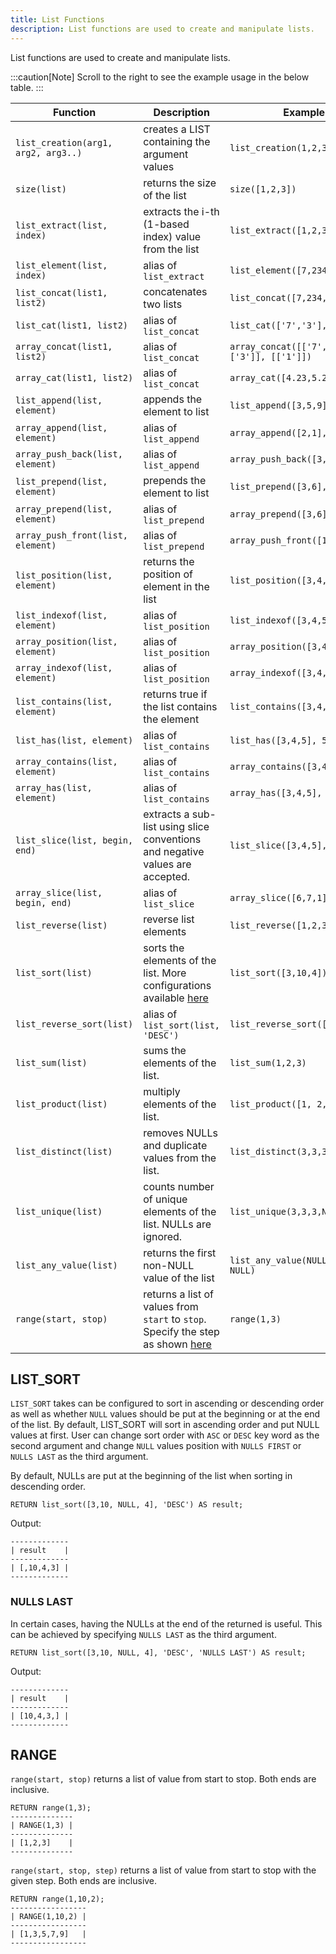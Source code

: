 ```yaml
---
title: List Functions
description: List functions are used to create and manipulate lists.
---
```


List functions are used to create and manipulate lists.

:::caution[Note]
Scroll to the right to see the example usage in the below table.
:::

<div class="scroll-table">

| Function | Description | Example | Result |
| ----------- | --------------- | ----------- | ----------- |
| `list_creation(arg1, arg2, arg3..)` | creates a LIST containing the argument values | `list_creation(1,2,3,4,5,56,2)` | `[1,2,3,4,5,56,2]` |
| `size(list)` | returns the size of the list | `size([1,2,3])` | `3` |
| `list_extract(list, index)` | extracts the i-th (1-based index) value from the list | `list_extract([1,2,3], 2)` | `2` |
| `list_element(list, index)` | alias of `list_extract` | `list_element([7,234,3], 1)` | `7` |
| `list_concat(list1, list2)` | concatenates two lists | `list_concat([7,234,3], [1,3])` | `[7,234,3,1,3]` |
| `list_cat(list1, list2)` | alias of `list_concat` | `list_cat(['7','3'], ['1'])` | `['7','3','1']` |
| `array_concat(list1, list2)` | alias of `list_concat` | `array_concat([['7','2'],['3']], [['1']])` | `[['7','2'],['3'],['1']]` |
| `array_cat(list1, list2)` | alias of `list_concat` | `array_cat([4.23,5.25], [4.1])` | `[4.23,5.25,4.1]` |
| `list_append(list, element)` | appends the element to list | `list_append([3,5,9],4)` | `[3,5,9,4]` |
| `array_append(list, element)` | alias of `list_append` | `array_append([2,1],3)` | `[2,1,3]` |
| `array_push_back(list, element)` | alias of `list_append` | `array_push_back([3,6],4)` | `[3,6,4]` |
| `list_prepend(list, element)` | prepends the element to list | `list_prepend([3,6],4)` | `[4,3,6]` |
| `array_prepend(list, element)` | alias of `list_prepend` | `array_prepend([3,6],4)` | `[4,3,6]` |
| `array_push_front(list, element)` | alias of `list_prepend` | `array_push_front([1,2],3)` | `[3,1,2]` |
| `list_position(list, element)` | returns the position of element in the list | `list_position([3,4,5], 5)` | `3` |
| `list_indexof(list, element)` | alias of `list_position` | `list_indexof([3,4,5], 5)` | `3` |
| `array_position(list, element)` | alias of `list_position` | `array_position([3,4,5], 5)` | `3` |
| `array_indexof(list, element)` | alias of `list_position` | `array_indexof([3,4,5], 5)` | `3` |
| `list_contains(list, element)` | returns true if the list contains the element | `list_contains([3,4,5], 5)` | `true` |
| `list_has(list, element)` | alias of `list_contains` | `list_has([3,4,5], 5)` | `true` |
| `array_contains(list, element)` | alias of `list_contains` | `array_contains([3,4,5], 5)` | `true` |
| `array_has(list, element)` | alias of `list_contains` | `array_has([3,4,5], 5)` | `true` |
| `list_slice(list, begin, end)` | extracts a sub-list using slice conventions and negative values are accepted. | `list_slice([3,4,5], 2, 3)` | `[4]` |
| `array_slice(list, begin, end)` | alias of `list_slice` | `array_slice([6,7,1], 1, 3)` | `[6,7]` |
| `list_reverse(list)` | reverse list elements | `list_reverse([1,2,3])` | `[3,2,1]` |
| `list_sort(list)`| sorts the elements of the list. More configurations available [here](#list_sort) | `list_sort([3,10,4])` | `[3,4,10]` |
| `list_reverse_sort(list)` | alias of `list_sort(list, 'DESC')` | `list_reverse_sort([3,10,4])` | `[10,4,3]` |
| `list_sum(list)` | sums the elements of the list. | `list_sum(1,2,3)` | `6` |
| `list_product(list)` | multiply elements of the list. | `list_product([1, 2, 3])` | `6` |
| `list_distinct(list)` | removes NULLs and duplicate values from the list. | `list_distinct(3,3,3,NULL)` | `[3]` |
| `list_unique(list)` | counts number of unique elements of the list. NULLs are ignored. | `list_unique(3,3,3,NULL)` | `1` |
| `list_any_value(list)` | returns the first non-NULL value of the list | `list_any_value(NULL, 'a', NULL)` | `'a'` |
| `range(start, stop)` | returns a list of values from `start` to `stop`. Specify the step as shown [here](#range) | `range(1,3)` | `[1,2,3]` |

</div>

## LIST_SORT
`LIST_SORT` takes can be configured to sort in ascending or descending order as well as whether `NULL`
values should be put at the beginning or at the end of the list. By default, LIST_SORT will sort in
ascending order and put NULL values at first. User can change sort order with `ASC` or `DESC` key word as the
second argument and change `NULL` values position with `NULLS FIRST` or `NULLS LAST` as the third argument.

By default, NULLs are put at the beginning of the list when sorting in descending order.

```cypher
RETURN list_sort([3,10, NULL, 4], 'DESC') AS result;
```
Output:
```
-------------
| result    |
-------------
| [,10,4,3] |
-------------
```

### NULLS LAST

In certain cases, having the NULLs at the end of the returned is useful. This can be achieved by
specifying `NULLS LAST` as the third argument.

```cypher
RETURN list_sort([3,10, NULL, 4], 'DESC', 'NULLS LAST') AS result;
```
Output:
```
-------------
| result    |
-------------
| [10,4,3,] |
-------------
```

## RANGE

`range(start, stop)` returns a list of value from start to stop. Both ends are inclusive.

```cypher
RETURN range(1,3);
--------------
| RANGE(1,3) |
--------------
| [1,2,3]    |
--------------
```

`range(start, stop, step)` returns a list of value from start to stop with the given step.
Both ends are inclusive.

```cypher
RETURN range(1,10,2);
-----------------
| RANGE(1,10,2) |
-----------------
| [1,3,5,7,9]   |
-----------------
```
